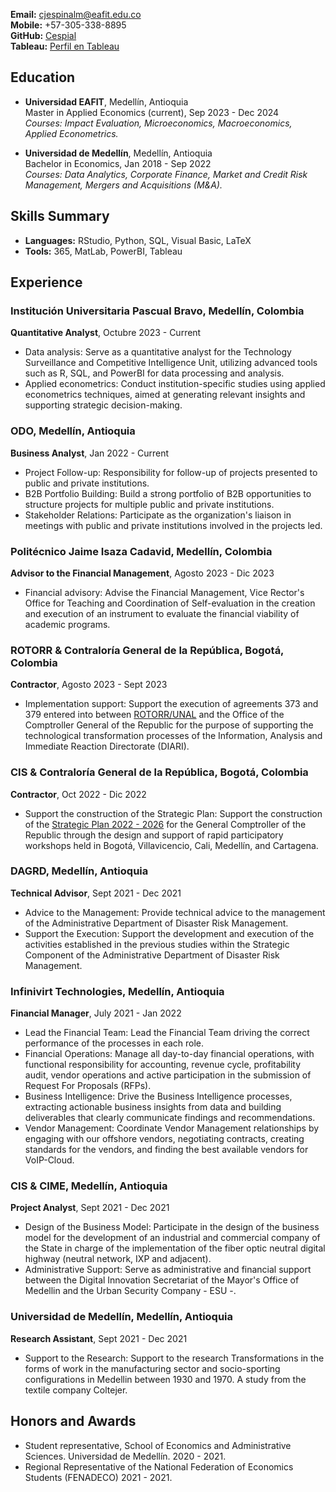 **Email:** [cjespinalm@eafit.edu.co](mailto:cjespinalm@eafit.edu.co)  
**Mobile:** +57-305-338-8895  
**GitHub:** [Cespial](https://github.com/Cespial)  
**Tableau:** [Perfil en Tableau](https://public.tableau.com/app/profile/cristian.espinal.maya)

## Education
- **Universidad EAFIT**, Medellín, Antioquia  
  Master in Applied Economics (current), Sep 2023 - Dec 2024  
  *Courses: Impact Evaluation, Microeconomics, Macroeconomics, Applied Econometrics.*

- **Universidad de Medellín**, Medellín, Antioquia  
  Bachelor in Economics, Jan 2018 - Sep 2022  
  *Courses: Data Analytics, Corporate Finance, Market and Credit Risk Management, Mergers and Acquisitions (M&A).*

## Skills Summary
- **Languages:** RStudio, Python, SQL, Visual Basic, LaTeX
- **Tools:** 365, MatLab, PowerBI, Tableau

## Experience
### Institución Universitaria Pascual Bravo, Medellín, Colombia
**Quantitative Analyst**, Octubre 2023 - Current  
- Data analysis: Serve as a quantitative analyst for the Technology Surveillance and Competitive Intelligence Unit, utilizing advanced tools such as R, SQL, and PowerBI for data processing and analysis.
- Applied econometrics: Conduct institution-specific studies using applied econometrics techniques, aimed at generating relevant insights and supporting strategic decision-making.

### ODO, Medellín, Antioquia
**Business Analyst**, Jan 2022 - Current  
- Project Follow-up: Responsibility for follow-up of projects presented to public and private institutions.
- B2B Portfolio Building: Build a strong portfolio of B2B opportunities to structure projects for multiple public and private institutions.
- Stakeholder Relations: Participate as the organization's liaison in meetings with public and private institutions involved in the projects led.

### Politécnico Jaime Isaza Cadavid, Medellín, Colombia
**Advisor to the Financial Management**, Agosto 2023 - Dic 2023  
- Financial advisory: Advise the Financial Management, Vice Rector's Office for Teaching and Coordination of Self-evaluation in the creation and execution of an instrument to evaluate the financial viability of academic programs.

### ROTORR & Contraloría General de la República, Bogotá, Colombia
**Contractor**, Agosto 2023 - Sept 2023  
- Implementation support: Support the execution of agreements 373 and 379 entered into between [ROTORR/UNAL](https://rotorr.co) and the Office of the Comptroller General of the Republic for the purpose of supporting the technological transformation processes of the Information, Analysis and Immediate Reaction Directorate (DIARI).

### CIS & Contraloría General de la República, Bogotá, Colombia
**Contractor**, Oct 2022 - Dic 2022  
- Support the construction of the Strategic Plan: Support the construction of the [Strategic Plan 2022 - 2026](https://www.contraloria.gov.co/documents/20125/3958879/Plan+Estratégico+2022-2026.pdf/d0a2e78f-a2ed-9452-cb22-752e8e6e8caf?t=1672061041067) for the General Comptroller of the Republic through the design and support of rapid participatory workshops held in Bogotá, Villavicencio, Cali, Medellín, and Cartagena.

### DAGRD, Medellín, Antioquia
**Technical Advisor**, Sept 2021 - Dec 2021  
- Advice to the Management: Provide technical advice to the management of the Administrative Department of Disaster Risk Management.
- Support the Execution: Support the development and execution of the activities established in the previous studies within the Strategic Component of the Administrative Department of Disaster Risk Management.

### Infinivirt Technologies, Medellín, Antioquia
**Financial Manager**, July 2021 - Jan 2022  
- Lead the Financial Team: Lead the Financial Team driving the correct performance of the processes in each role.
- Financial Operations: Manage all day-to-day financial operations, with functional responsibility for accounting, revenue cycle, profitability audit, vendor operations and active participation in the submission of Request For Proposals (RFPs).
- Business Intelligence: Drive the Business Intelligence processes, extracting actionable business insights from data and building deliverables that clearly communicate findings and recommendations.
- Vendor Management: Coordinate Vendor Management relationships by engaging with our offshore vendors, negotiating contracts, creating standards for the vendors, and finding the best available vendors for VoIP-Cloud.

### CIS & CIME, Medellín, Antioquia
**Project Analyst**, Sept 2021 - Dec 2021  
- Design of the Business Model: Participate in the design of the business model for the development of an industrial and commercial company of the State in charge of the implementation of the fiber optic neutral digital highway (neutral network, IXP and adjacent).
- Administrative Support: Serve as administrative and financial support between the Digital Innovation Secretariat of the Mayor's Office of Medellin and the Urban Security Company - ESU -.

### Universidad de Medellín, Medellín, Antioquia
**Research Assistant**, Sept 2021 - Dec 2021  
- Support to the Research: Support to the research Transformations in the forms of work in the manufacturing sector and socio-sporting configurations in Medellin between 1930 and 1970. A study from the textile company Coltejer.

## Honors and Awards
- Student representative, School of Economics and Administrative Sciences. Universidad de Medellín. 2020 - 2021.
- Regional Representative of the National Federation of Economics Students (FENADECO) 2021 - 2021.

